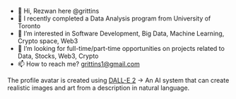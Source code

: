 - 👋 Hi, Rezwan here @grittins
- 🌱 I recently completed a Data Analysis program from University of Toronto  
- 👀 I’m interested in Software Development, Big Data, Machine Learning, Crypto space, Web3
- 🔎 I’m looking for full-time/part-time opportunities on projects related to Data, Stocks, Web3, Crypto
- 📫 How to reach me? grittins1@gmail.com


The profile avatar is created using [DALL-E 2](https://openai.com/dall-e-2/) -> An AI system that can create realistic images and art from a description in natural language.



<!---
grittins/grittins is a ✨ special ✨ repository because its `README.md` (this file) appears on your GitHub profile.
You can click the Preview link to take a look at your changes.
--->

